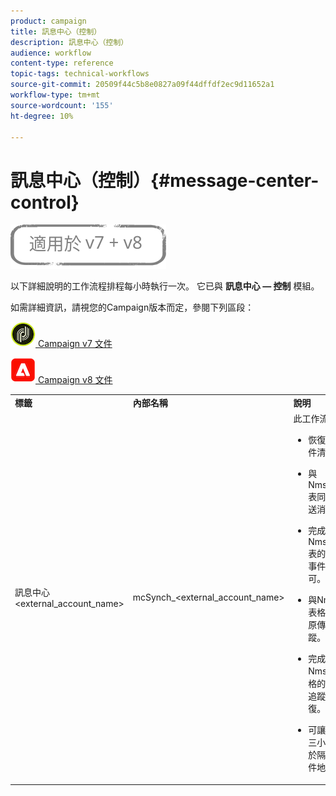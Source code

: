 ```yaml
---
product: campaign
title: 訊息中心（控制）
description: 訊息中心（控制）
audience: workflow
content-type: reference
topic-tags: technical-workflows
source-git-commit: 20509f44c5b8e0827a09f44dffdf2ec9d11652a1
workflow-type: tm+mt
source-wordcount: '155'
ht-degree: 10%

---
```



# 訊息中心（控制）{#message-center-control}

![](../../assets/common.svg)

以下詳細說明的工作流程排程每小時執行一次。 它已與 **訊息中心 — 控制** 模組。


如需詳細資訊，請視您的Campaign版本而定，參閱下列區段：

![](assets/do-not-localize/v7.jpeg)[  Campaign v7 文件](../../message-center/using/about-transactional-messaging.md)

![](assets/do-not-localize/v8.png)[  Campaign v8 文件](https://experienceleague.adobe.com/docs/campaign/campaign-v8/send/transactional.html)


<table> 
 <tbody> 
  <tr> 
   <td> <strong>標籤</strong><br /> </td> 
   <td> <strong>內部名稱</strong><br /> </td> 
   <td> <strong>說明</strong><br /> </td> 
  </tr> 
  <tr> 
   <td> 訊息中心 &lt;external_account_name&gt;<br /> </td> 
   <td> mcSynch_&lt;external_account_name&gt;<br /> </td> 
   <td> 此工作流程：<br /> 
    <ul> 
     <li> <p>恢復操作處理的事件清單。</p> </li> 
     <li> <p>與NmsBroadLogMsg表同步，以恢復傳送消息資格。</p> </li> 
     <li> <p>完成與NmsBroadLogMsg表的同步恢復後，事件傳送日誌即可。</p> </li> 
     <li> <p>與NmsTrackingUrl表格同步，以便復原傳送URL的追蹤。</p> </li> 
     <li> <p>完成與NmsTrackingUrl表格的同步後，事件追蹤URL會立即恢復。</p> </li> 
     <li> <p>可讓您在傳送後每三小時復原所有置於隔離區的電子郵件地址。</p> </li> 
    </ul> </td> 
  </tr> 
 </tbody> 
</table>

